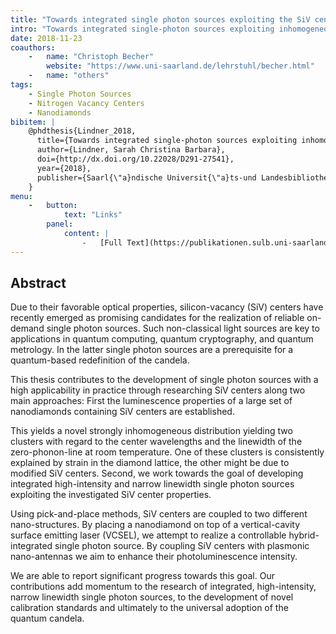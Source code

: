 ```yaml
---
title: "Towards integrated single photon sources exploiting the SiV center in nanodiamonds"
intro: "Towards integrated single-photon sources exploiting inhomogeneous spectral properties of the silicon-vacancy center in nanodiamonds"
date: 2018-11-23
coauthors:
    -   name: "Christoph Becher"
        website: "https://www.uni-saarland.de/lehrstuhl/becher.html"
    -   name: "others"
tags:
    - Single Photon Sources
    - Nitrogen Vacancy Centers
    - Nanodiamonds
bibitem: |
    @phdthesis{Lindner_2018,
      title={Towards integrated single-photon sources exploiting inhomogeneous spectral properties of the silicon-vacancy center in nanodiamonds},
      author={Lindner, Sarah Christina Barbara},
      doi={http://dx.doi.org/10.22028/D291-27541},
      year={2018},
      publisher={Saarl{\"a}ndische Universit{\"a}ts-und Landesbibliothek}
    }
menu:
    -   button:
            text: "Links"
        panel:
            content: |
                -   [Full Text](https://publikationen.sulb.uni-saarland.de/handle/20.500.11880/27220)
---
```


## Abstract

Due to their favorable optical properties, silicon-vacancy (SiV) centers have recently emerged as promising candidates for the realization of reliable on-demand single photon sources. Such non-classical light sources are key to applications in quantum computing, quantum cryptography, and quantum metrology. In the latter single photon sources are a prerequisite for a quantum-based redefinition of the candela.

This thesis contributes to the development of single photon sources with a high applicability in practice through researching SiV centers along two main approaches: First the luminescence properties of a large set of nanodiamonds containing SiV centers are established.

This yields a novel strongly inhomogeneous distribution yielding two clusters with regard to the center wavelengths and the linewidth of the zero-phonon-line at room temperature. One of these clusters is consistently explained by strain in the diamond lattice, the other might be due to modified SiV centers. Second, we work towards the goal of developing integrated high-intensity and narrow linewidth single photon sources exploiting the investigated SiV center properties.

Using pick-and-place methods, SiV centers are coupled to two different nano-structures. By placing a nanodiamond on top of a vertical-cavity surface emitting laser (VCSEL), we attempt to realize a controllable hybrid-integrated single photon source. By coupling SiV centers with plasmonic nano-antennas we aim to enhance their photoluminescence intensity.

We are able to report significant progress towards this goal. Our contributions add momentum to the research of integrated, high-intensity, narrow linewidth single photon sources, to the development of novel calibration standards and ultimately to the universal adoption of the quantum candela.
